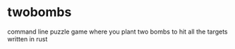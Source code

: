 # twobombs
command line puzzle game where you plant two bombs to hit all the targets written in rust
